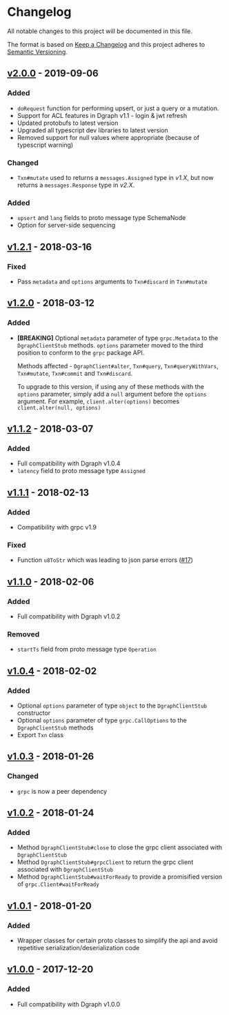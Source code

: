 # Changelog

All notable changes to this project will be documented in this file.

The format is based on [Keep a Changelog](http://keepachangelog.com/en/1.0.0/)
and this project adheres to [Semantic Versioning](http://semver.org/spec/v2.0.0.html).

## [v2.0.0] - 2019-09-06

### Added
- `doRequest` function for performing upsert, or just a query or a mutation.
- Support for ACL features in Dgraph v1.1 - login & jwt refresh
- Updated protobufs to latest version
- Upgraded all typescript dev libraries to latest version
- Removed support for null values where appropriate (because of typescript warning)

### Changed
- `Txn#mutate` used to returns a `messages.Assigned` type in *v1.X*, but
 now returns a `messages.Response` type in *v2.X*.

### Added
- `upsert` and `lang` fields to proto message type SchemaNode
- Option for server-side sequencing

## [v1.2.1] - 2018-03-16

### Fixed
- Pass `metadata` and `options` arguments to `Txn#discard` in `Txn#mutate`

## [v1.2.0] - 2018-03-12

### Added
- **[BREAKING]** Optional `metadata` parameter of type `grpc.Metadata` to the
  `DgraphClientStub` methods. `options` parameter moved to the third position
  to conform to the `grpc` package API.

  Methods affected - `DgraphClient#alter`, `Txn#query`, `Txn#queryWithVars`,
  `Txn#mutate`, `Txn#commit` and `Txn#discard`.

  To upgrade to this version, if using any of these methods with the `options`
  parameter, simply add a `null` argument before the `options` argument. For
  example, `client.alter(options)` becomes `client.alter(null, options)`

## [v1.1.2] - 2018-03-07

### Added
- Full compatibility with Dgraph v1.0.4
- `latency` field to proto message type `Assigned`

## [v1.1.1] - 2018-02-13

### Added
- Compatibility with grpc v1.9

### Fixed
- Function `u8ToStr` which was leading to json parse errors
  ([#17](https://github.com/dgraph-io/dgraph-js/issues/17))

## [v1.1.0] - 2018-02-06

### Added
- Full compatibility with Dgraph v1.0.2

### Removed
- `startTs` field from proto message type `Operation`

## [v1.0.4] - 2018-02-02

### Added
- Optional `options` parameter of type `object` to the `DgraphClientStub` constructor
- Optional `options` parameter of type `grpc.CallOptions` to the `DgraphClientStub`
  methods
- Export `Txn` class

## [v1.0.3] - 2018-01-26

### Changed
- `grpc` is now a peer dependency

## [v1.0.2] - 2018-01-24

### Added
- Method `DgraphClientStub#close` to close the grpc client associated with `DgraphClientStub`
- Method `DgraphClientStub#grpcClient` to return the grpc client associated with
  `DgraphClientStub`
- Method `DgraphClientStub#waitForReady` to provide a promisified version of
  `grpc.Client#waitForReady`

## [v1.0.1] - 2018-01-20

### Added
- Wrapper classes for certain proto classes to simplify the api and avoid repetitive
  serialization/deserialization code

## [v1.0.0] - 2017-12-20

### Added
- Full compatibility with Dgraph v1.0.0

[v2.0.0]: https://github.com/dgraph-io/dgraph-js/compare/v1.2.1...v2.0.0
[v1.2.1]: https://github.com/dgraph-io/dgraph-js/compare/v1.2.0...v1.2.1
[v1.2.0]: https://github.com/dgraph-io/dgraph-js/compare/v1.1.2...v1.2.0
[v1.1.2]: https://github.com/dgraph-io/dgraph-js/compare/v1.1.1...v1.1.2
[v1.1.1]: https://github.com/dgraph-io/dgraph-js/compare/v1.1.0...v1.1.1
[v1.1.0]: https://github.com/dgraph-io/dgraph-js/compare/v1.0.4...v1.1.0
[v1.0.4]: https://github.com/dgraph-io/dgraph-js/compare/v1.0.3...v1.0.4
[v1.0.3]: https://github.com/dgraph-io/dgraph-js/compare/v1.0.2...v1.0.3
[v1.0.2]: https://github.com/dgraph-io/dgraph-js/compare/v1.0.1...v1.0.2
[v1.0.1]: https://github.com/dgraph-io/dgraph-js/compare/v1.0.0...v1.0.1
[v1.0.0]: https://github.com/dgraph-io/dgraph-js/tree/v1.0.0
